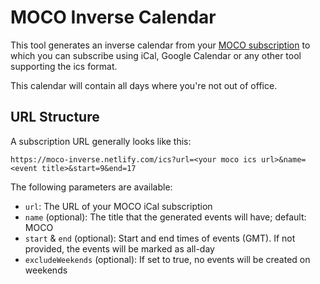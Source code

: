 # MOCO Inverse Calendar

This tool generates an inverse calendar from your [MOCO subscription](https://www.mocoapp.com/blog/219-lassen-sie-sich-die-planung-in-ihrem-persoenlichen-google-kalender-oder-ical-anzeigen) to which you can subscribe using iCal,
Google Calendar or any other tool supporting the ics format.

This calendar will contain all days where you're not out of office.

## URL Structure

A subscription URL generally looks like this:

```
https://moco-inverse.netlify.com/ics?url=<your moco ics url>&name=<event title>&start=9&end=17
```

The following parameters are available:

- `url`: The URL of your MOCO iCal subscription
- `name` (optional): The title that the generated events will have; default: MOCO
- `start` & `end` (optional): Start and end times of events (GMT). If not provided, the events will be marked as all-day
- `excludeWeekends` (optional): If set to true, no events will be created on weekends